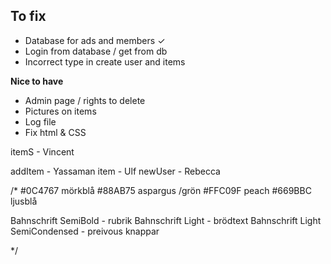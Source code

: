 **To fix**
- 
- Database for ads and members ✓
- Login from database / get from db
- Incorrect type in create user and items

**Nice to have**
- Admin page / rights to delete
- Pictures on items
- Log file
- Fix html & CSS



itemS - Vincent

addItem - Yassaman
item - Ulf
newUser - Rebecca


/*
#0C4767 mörkblå
#88AB75 aspargus /grön
#FFC09F peach
#669BBC ljusblå


Bahnschrift SemiBold - rubrik
Bahnschrift Light - brödtext
Bahnschrift Light SemiCondensed - preivous knappar


*/